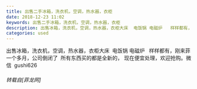 ```yaml
---
title: 出售二手冰箱，洗衣机，空调，热水器，衣柜
date: 2018-12-23 11:02
keywords: 出售二手冰箱，洗衣机，空调，热水器，衣柜
description: 出售冰箱，洗衣机，空调，热水器，衣柜大床  电饭锅 电磁炉   样样都有，刚来菲一个多月，公司倒闭了  所有东西买的都是全新的， 现在便宜处理，欢迎抢购。微信  gushi626
categories: used
---
```

<td class="t_f" id="postmessage_2538367">

出售冰箱，洗衣机，空调，热水器，衣柜大床  电饭锅 电磁炉   样样都有，刚来菲一个多月，公司倒闭了  所有东西买的都是全新的， 现在便宜处理，欢迎抢购。微信  gushi626</td>
###### 转载自[菲龙网]